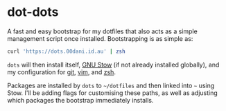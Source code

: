 # dot-dots

A fast and easy bootstrap for my dotfiles that also acts as a simple management script once installed. Bootstrapping is as simple as:

```zsh
curl 'https://dots.00dani.id.au' | zsh
```

`dots` will then install itself, [GNU Stow](https://www.gnu.org/software/stow/) (if not already installed globally), and my configuration for [git](https://github.com/00dani/dot-git), [vim](https://github.com/00dani/dot-vim), and [zsh](https://github.com/00dani/dot-zsh).

Packages are installed by `dots` to `~/dotfiles` and then linked into `~` using Stow. I'll be adding flags for customising these paths, as well as adjusting which packages the bootstrap immediately installs.

